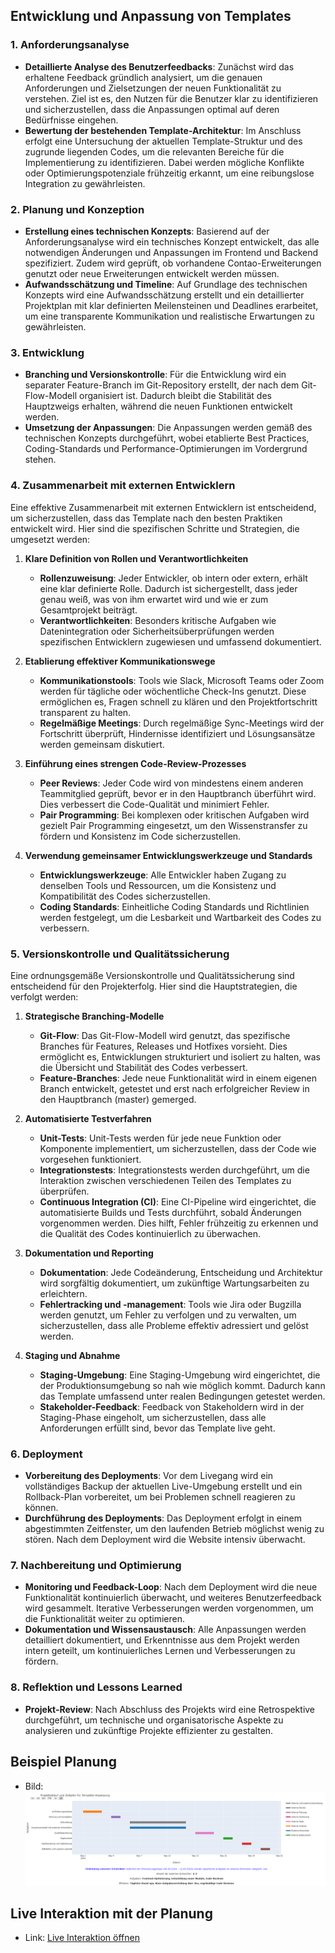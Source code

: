 ## Entwicklung und Anpassung von Templates

### 1. **Anforderungsanalyse**

   - **Detaillierte Analyse des Benutzerfeedbacks**: Zunächst wird das erhaltene Feedback gründlich analysiert, um die genauen Anforderungen und Zielsetzungen der neuen Funktionalität zu verstehen. Ziel ist es, den Nutzen für die Benutzer klar zu identifizieren und sicherzustellen, dass die Anpassungen optimal auf deren Bedürfnisse eingehen.
   - **Bewertung der bestehenden Template-Architektur**: Im Anschluss erfolgt eine Untersuchung der aktuellen Template-Struktur und des zugrunde liegenden Codes, um die relevanten Bereiche für die Implementierung zu identifizieren. Dabei werden mögliche Konflikte oder Optimierungspotenziale frühzeitig erkannt, um eine reibungslose Integration zu gewährleisten.

### 2. **Planung und Konzeption**

   - **Erstellung eines technischen Konzepts**: Basierend auf der Anforderungsanalyse wird ein technisches Konzept entwickelt, das alle notwendigen Änderungen und Anpassungen im Frontend und Backend spezifiziert. Zudem wird geprüft, ob vorhandene Contao-Erweiterungen genutzt oder neue Erweiterungen entwickelt werden müssen.
   - **Aufwandsschätzung und Timeline**: Auf Grundlage des technischen Konzepts wird eine Aufwandsschätzung erstellt und ein detaillierter Projektplan mit klar definierten Meilensteinen und Deadlines erarbeitet, um eine transparente Kommunikation und realistische Erwartungen zu gewährleisten.

### 3. **Entwicklung**

   - **Branching und Versionskontrolle**: Für die Entwicklung wird ein separater Feature-Branch im Git-Repository erstellt, der nach dem Git-Flow-Modell organisiert ist. Dadurch bleibt die Stabilität des Hauptzweigs erhalten, während die neuen Funktionen entwickelt werden.
   - **Umsetzung der Anpassungen**: Die Anpassungen werden gemäß des technischen Konzepts durchgeführt, wobei etablierte Best Practices, Coding-Standards und Performance-Optimierungen im Vordergrund stehen.

### 4. **Zusammenarbeit mit externen Entwicklern**

Eine effektive Zusammenarbeit mit externen Entwicklern ist entscheidend, um sicherzustellen, dass das Template nach den besten Praktiken entwickelt wird. Hier sind die spezifischen Schritte und Strategien, die umgesetzt werden:

1. **Klare Definition von Rollen und Verantwortlichkeiten**
   - **Rollenzuweisung**: Jeder Entwickler, ob intern oder extern, erhält eine klar definierte Rolle. Dadurch ist sichergestellt, dass jeder genau weiß, was von ihm erwartet wird und wie er zum Gesamtprojekt beiträgt.
   - **Verantwortlichkeiten**: Besonders kritische Aufgaben wie Datenintegration oder Sicherheitsüberprüfungen werden spezifischen Entwicklern zugewiesen und umfassend dokumentiert.

2. **Etablierung effektiver Kommunikationswege**
   - **Kommunikationstools**: Tools wie Slack, Microsoft Teams oder Zoom werden für tägliche oder wöchentliche Check-Ins genutzt. Diese ermöglichen es, Fragen schnell zu klären und den Projektfortschritt transparent zu halten.
   - **Regelmäßige Meetings**: Durch regelmäßige Sync-Meetings wird der Fortschritt überprüft, Hindernisse identifiziert und Lösungsansätze werden gemeinsam diskutiert.

3. **Einführung eines strengen Code-Review-Prozesses**
   - **Peer Reviews**: Jeder Code wird von mindestens einem anderen Teammitglied geprüft, bevor er in den Hauptbranch überführt wird. Dies verbessert die Code-Qualität und minimiert Fehler.
   - **Pair Programming**: Bei komplexen oder kritischen Aufgaben wird gezielt Pair Programming eingesetzt, um den Wissenstransfer zu fördern und Konsistenz im Code sicherzustellen.

4. **Verwendung gemeinsamer Entwicklungswerkzeuge und Standards**
   - **Entwicklungswerkzeuge**: Alle Entwickler haben Zugang zu denselben Tools und Ressourcen, um die Konsistenz und Kompatibilität des Codes sicherzustellen.
   - **Coding Standards**: Einheitliche Coding Standards und Richtlinien werden festgelegt, um die Lesbarkeit und Wartbarkeit des Codes zu verbessern.

### 5. **Versionskontrolle und Qualitätssicherung**

Eine ordnungsgemäße Versionskontrolle und Qualitätssicherung sind entscheidend für den Projekterfolg. Hier sind die Hauptstrategien, die verfolgt werden:

1. **Strategische Branching-Modelle**
   - **Git-Flow**: Das Git-Flow-Modell wird genutzt, das spezifische Branches für Features, Releases und Hotfixes vorsieht. Dies ermöglicht es, Entwicklungen strukturiert und isoliert zu halten, was die Übersicht und Stabilität des Codes verbessert.
   - **Feature-Branches**: Jede neue Funktionalität wird in einem eigenen Branch entwickelt, getestet und erst nach erfolgreicher Review in den Hauptbranch (master) gemerged.

2. **Automatisierte Testverfahren**
   - **Unit-Tests**: Unit-Tests werden für jede neue Funktion oder Komponente implementiert, um sicherzustellen, dass der Code wie vorgesehen funktioniert.
   - **Integrationstests**: Integrationstests werden durchgeführt, um die Interaktion zwischen verschiedenen Teilen des Templates zu überprüfen.
   - **Continuous Integration (CI)**: Eine CI-Pipeline wird eingerichtet, die automatisierte Builds und Tests durchführt, sobald Änderungen vorgenommen werden. Dies hilft, Fehler frühzeitig zu erkennen und die Qualität des Codes kontinuierlich zu überwachen.

3. **Dokumentation und Reporting**
   - **Dokumentation**: Jede Codeänderung, Entscheidung und Architektur wird sorgfältig dokumentiert, um zukünftige Wartungsarbeiten zu erleichtern.
   - **Fehlertracking und -management**: Tools wie Jira oder Bugzilla werden genutzt, um Fehler zu verfolgen und zu verwalten, um sicherzustellen, dass alle Probleme effektiv adressiert und gelöst werden.

4. **Staging und Abnahme**
   - **Staging-Umgebung**: Eine Staging-Umgebung wird eingerichtet, die der Produktionsumgebung so nah wie möglich kommt. Dadurch kann das Template umfassend unter realen Bedingungen getestet werden.
   - **Stakeholder-Feedback**: Feedback von Stakeholdern wird in der Staging-Phase eingeholt, um sicherzustellen, dass alle Anforderungen erfüllt sind, bevor das Template live geht. 

### 6. **Deployment**

   - **Vorbereitung des Deployments**: Vor dem Livegang wird ein vollständiges Backup der aktuellen Live-Umgebung erstellt und ein Rollback-Plan vorbereitet, um bei Problemen schnell reagieren zu können.
   - **Durchführung des Deployments**: Das Deployment erfolgt in einem abgestimmten Zeitfenster, um den laufenden Betrieb möglichst wenig zu stören. Nach dem Deployment wird die Website intensiv überwacht.

### 7. **Nachbereitung und Optimierung**

   - **Monitoring und Feedback-Loop**: Nach dem Deployment wird die neue Funktionalität kontinuierlich überwacht, und weiteres Benutzerfeedback wird gesammelt. Iterative Verbesserungen werden vorgenommen, um die Funktionalität weiter zu optimieren.
   - **Dokumentation und Wissensaustausch**: Alle Anpassungen werden detailliert dokumentiert, und Erkenntnisse aus dem Projekt werden intern geteilt, um kontinuierliches Lernen und Verbesserungen zu fördern.

### 8. **Reflektion und Lessons Learned**

   - **Projekt-Review**: Nach Abschluss des Projekts wird eine Retrospektive durchgeführt, um technische und organisatorische Aspekte zu analysieren und zukünftige Projekte effizienter zu gestalten. 

## Beispiel Planung
- Bild:
  ![Beispiel Planung](./newplot.png)

## Live Interaktion mit der Planung
- Link:
  [Live Interaktion öffnen](./Entwicklung-und-Anpassung-von-Templates-Plan.html)

